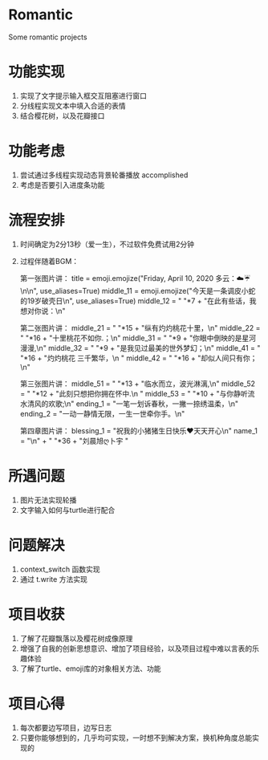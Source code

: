 # Romantic
Some romantic projects

# 功能实现
1. 实现了文字提示输入框交互阻塞进行窗口
2. 分线程实现文本中填入合适的表情
3. 结合樱花树，以及花瓣接口

# 功能考虑
1. 尝试通过多线程实现动态背景轮番播放  accomplished
2. 考虑是否要引入进度条功能

# 流程安排
1. 时间确定为2分13秒（爱一生），不过软件免费试用2分钟
2. 过程伴随着BGM：

   第一张图片讲：
    title = emoji.emojize("Friday, April 10, 2020         多云：:cloud::umbrella:\n\n", use_aliases=True)
    middle_11 = emoji.emojize("今天是一条调皮小蛇的19岁破壳日\n", use_aliases=True)
    middle_12 = " "*7 + "在此有些话，我想对你说：\n"
    
   第二张图片讲：
    middle_21 = " "*15 + "纵有灼灼桃花十里，\n"
    middle_22 = " "*16 + "十里桃花不如你.；\n"
    middle_31 = " "*9 + "你眼中倒映的是星河漫漫,\n"
    middle_32 = " "*9 + "是我见过最美的世外梦幻；\n"
    middle_41 = " "*16 + "灼灼桃花  三千繁华，\n "
    middle_42 = " "*16 + "却似人间只有你；\n"
    
   第三张图片讲：
    middle_51 = " "*13 + "临水而立，波光淋漓,\n"
    middle_52 = " "*12 + "此刻只想把你拥在怀中.\n "
    middle_53 = " "*10 + "与你静听流水清风的欢歌;\n"
    ending_1 = "一笔一划诉春秋，一撇一捺绣温柔，\n"
    ending_2 = "一动一静情无限，一生一世牵你手。\n"
   
   第四章图片讲：
    blessing_1 = "祝我的小猪猪生日快乐❤天天开心\n"
    name_1 = "\n" + " "*36 + "刘晨旭ღ卜宇 "

# 所遇问题
1. 图片无法实现轮播 
2. 文字输入如何与turtle进行配合

# 问题解决
1. context_switch 函数实现
2. 通过 t.write 方法实现

# 项目收获
1. 了解了花瓣飘落以及樱花树成像原理
2. 增强了自我的创新思想意识、增加了项目经验，以及项目过程中难以言表的乐趣体验
3. 了解了turtle、emoji库的对象相关方法、功能

# 项目心得
1. 每次都要边写项目，边写日志
2. 只要你能够想到的，几乎均可实现，一时想不到解决方案，换机种角度总能实现的

